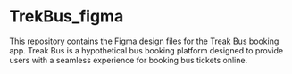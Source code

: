 # TrekBus_figma
This repository contains the Figma design files for the Treak Bus booking app. Treak Bus is a hypothetical bus booking platform designed to provide users with a seamless experience for booking bus tickets online.
